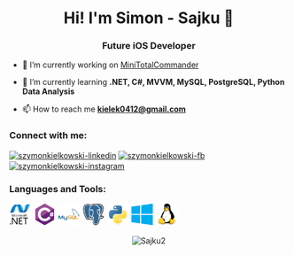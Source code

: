 <h1 align="center">Hi!  I'm Simon - Sajku 👋</h1>

<h3 align="center">Future iOS Developer</h3>

- 🔭 I’m currently working on [MiniTotalCommander](https://github.com/Sajku/MiniTotalCommander)

- 🌱 I’m currently learning **.NET, C#, MVVM, MySQL, PostgreSQL, Python Data Analysis**

- 📫 How to reach me **kielek0412@gmail.com**

<h3 align="left">Connect with me:</h3>
<p align="left">
<a href="https://www.linkedin.com/in/szymon-kielkowski" target="blank"><img align="center" src="https://raw.githubusercontent.com/rahuldkjain/github-profile-readme-generator/master/src/images/icons/Social/linked-in-alt.svg" alt="szymonkielkowski-linkedin" height="30" width="40" /></a>
<a href="https://www.facebook.com/szymon.kielkowski" target="blank"><img align="center" src="https://raw.githubusercontent.com/rahuldkjain/github-profile-readme-generator/master/src/images/icons/Social/facebook.svg" alt="szymonkielkowski-fb" height="30" width="40" /></a>
<a href="https://www.instagram.com/ki3l3k/" target="blank"><img align="center" src="https://raw.githubusercontent.com/rahuldkjain/github-profile-readme-generator/master/src/images/icons/Social/instagram.svg" alt="szymonkielkowski-instagram" height="30" width="40" /></a>
</p>

<h3 align="left">Languages and Tools:</h3>
<p align="left">
  <img src="https://raw.githubusercontent.com/devicons/devicon/master/icons/dot-net/dot-net-original-wordmark.svg" alt="dotnet" width="40" height="40"/>
  <img src="https://raw.githubusercontent.com/devicons/devicon/master/icons/csharp/csharp-original.svg" alt="csharp" width="40" height="40"/>
  <img src="https://raw.githubusercontent.com/devicons/devicon/master/icons/mysql/mysql-original-wordmark.svg" alt="mysql" width="40" height="40"/>
  <img src="https://raw.githubusercontent.com/devicons/devicon/1119b9f84c0290e0f0b38982099a2bd027a48bf1/icons/postgresql/postgresql-original.svg" alt="postgreqsl" width="40" height="40"/>
  <img src="https://raw.githubusercontent.com/devicons/devicon/master/icons/python/python-original.svg" alt="python" width="40" height="40"/>
  <img src="https://raw.githubusercontent.com/devicons/devicon/1119b9f84c0290e0f0b38982099a2bd027a48bf1/icons/windows8/windows8-original.svg" alt="windows" width="40" height="40"/>
  <img src="https://raw.githubusercontent.com/devicons/devicon/master/icons/linux/linux-original.svg" alt="linux" width="40" height="40"/>
</p>


<p align="center"> <img align="center" src="https://github-readme-stats.vercel.app/api/top-langs?username=Sajku&show_icons=true&locale=en&layout=compact&theme=aura_dark" alt="Sajku2" /> </p>


